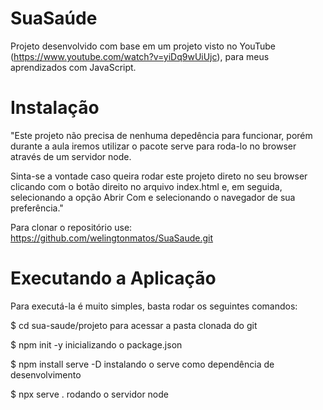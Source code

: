 # SuaSaúde
Projeto desenvolvido com base em um projeto visto no YouTube (https://www.youtube.com/watch?v=yiDq9wUiUjc), para meus aprendizados com JavaScript.

# Instalação
"Este projeto não precisa de nenhuma depedência para funcionar, porém durante a aula iremos utilizar o pacote serve para roda-lo no browser através de um servidor node.

Sinta-se a vontade caso queira rodar este projeto direto no seu browser clicando com o botão direito no arquivo index.html e, em seguida, selecionando a opção Abrir Com e selecionando o navegador de sua preferência."

Para clonar o repositório use: https://github.com/welingtonmatos/SuaSaude.git

# Executando a Aplicação
Para executá-la é muito simples, basta rodar os seguintes comandos:

  $ cd sua-saude/projeto  para acessar a pasta clonada do git
  
  $ npm init -y  inicializando o package.json
  
  $ npm install serve -D  instalando o serve como dependência de desenvolvimento
  
  $ npx serve .  rodando o servidor node
